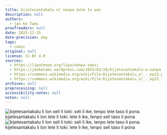 ```yaml
---
title: kijetesantakalu o! nanpa mute tu wan
description: null
authors:
  - jan Ke Tami
proofreaders: null
date: 2023-12-25
date-precision: day
tags:
  - comic
original: null
license: CC-BY 4.0
sources:
  - https://liputenpo.org/lipu/nanpa-sewi/
  - https://janketami.wordpress.com/2025/02/28/kijetesantakalu-o-nanpa-mute-tu-wan/
  - https://commons.wikimedia.org/wiki/File:Kijetesantakalu_o!_-_ep23.png
  - https://commons.wikimedia.org/wiki/File:Kijetesantakalu_o!_-_ep23_(sitelen_pona).png
archives: null
preprocessing: null
accessibility-notes: null
notes: null
---
```


![kijetesantakalu li lon seli li toki: seli li ike, tenpo lete taso li pona. kijetesantakalu li lon lete li toki: lete li ike, tenpo seli taso li pona](https://upload.wikimedia.org/wikipedia/commons/b/b4/Kijetesantakalu_o%21_-_ep23.png)
![kijetesantakalu li lon seli li toki: seli li ike, tenpo lete taso li pona. kijetesantakalu li lon lete li toki: lete li ike, tenpo seli taso li pona](https://upload.wikimedia.org/wikipedia/commons/0/05/Kijetesantakalu_o%21_-_ep23_%28sitelen_pona%29.png)